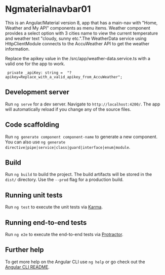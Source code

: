 # Ngmaterialnavbar01

This is an Angular/Material version 8, app that has a main-nav with "Home, Weather and My API" components as menu items. Weather component provides a select option with 3 cities name to view the current temperature and weather text "cloudy, sunny etc.".The WeatherData service using HttpClientModule connects to the AccuWeather API to get the weather information.

Replace the apikey value in the /src/app/weather-data.service.ts with a valid one for the app to work.
```code:ts
 private _apiKey: string =  "?apikey=Replace_with_a_valid_apikey_from_AccuWeather";
```

## Development server

Run `ng serve` for a dev server. Navigate to `http://localhost:4200/`. The app will automatically reload if you change any of the source files.

## Code scaffolding

Run `ng generate component component-name` to generate a new component. You can also use `ng generate directive|pipe|service|class|guard|interface|enum|module`.

## Build

Run `ng build` to build the project. The build artifacts will be stored in the `dist/` directory. Use the `--prod` flag for a production build.

## Running unit tests

Run `ng test` to execute the unit tests via [Karma](https://karma-runner.github.io).

## Running end-to-end tests

Run `ng e2e` to execute the end-to-end tests via [Protractor](http://www.protractortest.org/).

## Further help

To get more help on the Angular CLI use `ng help` or go check out the [Angular CLI README](https://github.com/angular/angular-cli/blob/master/README.md).
